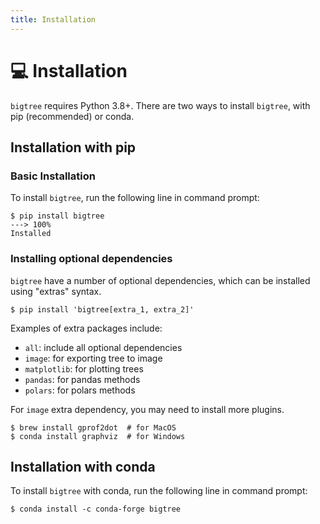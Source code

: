 ```yaml
---
title: Installation
---
```


# 💻 Installation

`bigtree` requires Python 3.8+. There are two ways to install `bigtree`, with pip (recommended) or conda.

## Installation with pip

### Basic Installation

To install `bigtree`, run the following line in command prompt:

<!-- termynal -->
```console
$ pip install bigtree
---> 100%
Installed
```

### Installing optional dependencies

`bigtree` have a number of optional dependencies, which can be installed using "extras" syntax.

<!-- termynal -->
```console
$ pip install 'bigtree[extra_1, extra_2]'
```

Examples of extra packages include:

- `all`: include all optional dependencies
- `image`: for exporting tree to image
- `matplotlib`: for plotting trees
- `pandas`: for pandas methods
- `polars`: for polars methods

For `image` extra dependency, you may need to install more plugins.

<!-- termynal -->
```console
$ brew install gprof2dot  # for MacOS
$ conda install graphviz  # for Windows
```


## Installation with conda

To install `bigtree` with conda, run the following line in command prompt:

<!-- termynal -->
```console
$ conda install -c conda-forge bigtree
```
